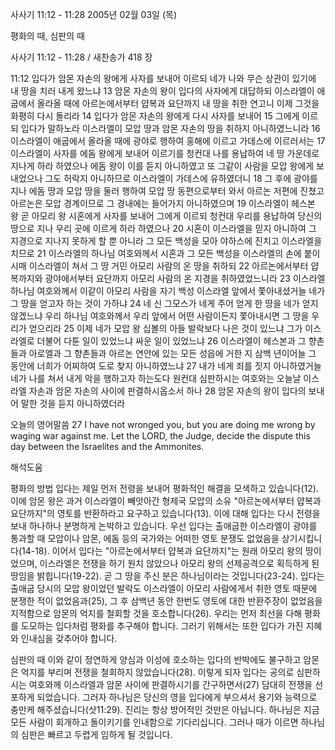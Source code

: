 사사기 11:12 - 11:28 
2005년 02월 03일 (목)

평화의 때, 심판의 때



사사기 11:12 - 11:28 / 새찬송가 418 장


11:12 입다가 암몬 자손의 왕에게 사자를 보내어 이르되 네가 나와 무슨 상관이 있기에 내 땅을 치러 내게 왔느냐 13 암몬 자손의 왕이 입다의 사자에게 대답하되 이스라엘이 애굽에서 올라올 때에 아르논에서부터 얍복과 요단까지 내 땅을 취한 연고니 이제 그것을 화평히 다시 돌리라 14 입다가 암몬 자손의 왕에게 다시 사자를 보내어 15 그에게 이르되 입다가 말하노라 이스라엘이 모압 땅과 암몬 자손의 땅을 취하지 아니하였느니라 16 이스라엘이 애굽에서 올라올 때에 광야로 행하여 홍해에 이르고 가데스에 이르러서는 17 이스라엘이 사자를 에돔 왕에게 보내어 이르기를 청컨대 나를 용납하여 네 땅 가운데로 지나게 하라 하였으나 에돔 왕이 이를 듣지 아니하였고 또 그같이 사람을 모압 왕에게 보내었으나 그도 허락지 아니하므로 이스라엘이 가데스에 유하였더니 18 그 후에 광야를 지나 에돔 땅과 모압 땅을 둘러 행하여 모압 땅 동편으로부터 와서 아르논 저편에 진쳤고 아르논은 모압 경계이므로 그 경내에는 들어가지 아니하였으며 19 이스라엘이 헤스본 왕 곧 아모리 왕 시혼에게 사자를 보내어 그에게 이르되 청컨대 우리를 용납하여 당신의 땅으로 지나 우리 곳에 이르게 하라 하였으나 20 시혼이 이스라엘을 믿지 아니하여 그 지경으로 지나지 못하게 할 뿐 아니라 그 모든 백성을 모아 야하스에 진치고 이스라엘을 치므로 21 이스라엘의 하나님 여호와께서 시혼과 그 모든 백성을 이스라엘의 손에 붙이시매 이스라엘이 쳐서 그 땅 거민 아모리 사람의 온 땅을 취하되 22 아르논에서부터 얍복까지와 광야에서부터 요단까지 아모리 사람의 온 지경을 취하였었느니라 23 이스라엘 하나님 여호와께서 이같이 아모리 사람을 자기 백성 이스라엘 앞에서 쫓아내셨거늘 네가 그 땅을 얻고자 하는 것이 가하냐 24 네 신 그모스가 네게 주어 얻게 한 땅을 네가 얻지 않겠느냐 우리 하나님 여호와께서 우리 앞에서 어떤 사람이든지 쫓아내시면 그 땅을 우리가 얻으리라 25 이제 네가 모압 왕 십볼의 아들 발락보다 나은 것이 있느냐 그가 이스라엘로 더불어 다툰 일이 있었느냐 싸운 일이 있었느냐 26 이스라엘이 헤스본과 그 향촌들과 아로엘과 그 향촌들과 아르논 연안에 있는 모든 성읍에 거한 지 삼백 년이어늘 그 동안에 너희가 어찌하여 도로 찾지 아니하였느냐 27 내가 네게 죄를 짓지 아니하였거늘 네가 나를 쳐서 내게 악을 행하고자 하는도다 원컨대 심판하시는 여호와는 오늘날 이스라엘 자손과 암몬 자손의 사이에 판결하시옵소서 하나 28 암몬 자손의 왕이 입다의 보내어 말한 것을 듣지 아니하였더라

오늘의 영어말씀
27 I have not wronged you, but you are doing me wrong by waging war against me. Let the LORD, the Judge, decide the dispute this day between the Israelites and the Ammonites.

해석도움





평화의 방법
입다는 제일 먼저 전령을 보내어 평화적인 해결을 모색하고 있습니다(12). 이에 암몬 왕은  과거 이스라엘이 빼앗아간 형제국 모압의 소유 "아르논에서부터 얍복과 요단까지"의 영토를 반환하라고 요구하고 있습니다(13). 이에 대해 입다는 다시 전령을 보내 하나하나 분명하게 논박하고 있습니다. 우선 입다는 출애굽한 이스라엘이 광야를 통과할 때 모압이나 암몬, 에돔 등의 국가와는 어떠한 영토 분쟁도 없었음을 상기시킵니다(14-18). 이어서 입다는 "아르논에서부터 얍복과 요단까지"는 원래 아모리 왕의 땅이었으며, 이스라엘은 전쟁을 하기 원치 않았으나 아모리 왕의 선제공격으로 획득하게 된 땅임을 밝힙니다(19-22). 곧 그 땅을 주신 분은 하나님이라는 것입니다(23-24). 입다는 출애굽 당시의 모압 왕이었던 발락도 이스라엘이 아모리 사람에게서 취한 영토 때문에 분쟁한 적이 없었음과(25), 그 후 삼백년 동안 한번도 영토에 대한 반환주장이 없었음을 지적함으로 암몬의 억지를 철회할 것을 호소합니다(26). 우리는 먼저 최선을 다해 평화를 도모하는 입다처럼 평화를 추구해야 합니다. 그러기 위해서는 또한 입다가 가진 지혜와 인내심을 갖추어야 합니다.    

심판의 때
이와 같이 정연하게 양심과 이성에 호소하는 입다의 반박에도 불구하고 암몬은 억지를 부리며 전쟁을 철회하지 않았습니다(28). 이렇게 되자 입다는 공의로 심판하시는 여호와께 이스라엘과 암몬 사이에 판결하시기를 간구하면서(27) 담대히 전쟁을 선포하게 되었습니다. 그러자 하나님은 당신의 영을 입다에게 부으셔서 용기와 능력으로 충만케 해주셨습니다(삿11:29). 진리는 항상 방어적인 것만은 아닙니다. 하나님은 지금 모든 사람이 회개하고 돌이키기를 인내함으로 기다리십니다. 그러나 때가 이르면 하나님의 심판은 빠르고 두렵게 임하게 될 것입니다.